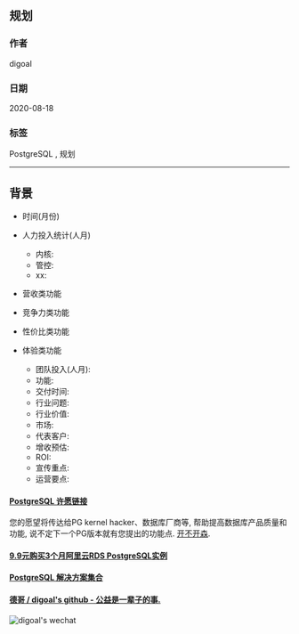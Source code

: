 ## 规划    
    
### 作者    
digoal    
    
### 日期    
2020-08-18    
    
### 标签    
PostgreSQL , 规划    
    
----    
    
## 背景    
- 时间(月份)	    
    
- 人力投入统计(人月)	    
    - 内核:     
    - 管控:     
    - xx:     
    
- 营收类功能	    
- 竞争力类功能	    
- 性价比类功能	    
- 体验类功能     
    - 团队投入(人月):    
    - 功能:    
    - 交付时间:     
    - 行业问题:    
    - 行业价值:    
    - 市场:    
    - 代表客户:     
    - 增收预估:    
    - ROI:    
    - 宣传重点:    
    - 运营要点:    
      
  
  
  
  
  
  
  
  
  
#### [PostgreSQL 许愿链接](https://github.com/digoal/blog/issues/76 "269ac3d1c492e938c0191101c7238216")
您的愿望将传达给PG kernel hacker、数据库厂商等, 帮助提高数据库产品质量和功能, 说不定下一个PG版本就有您提出的功能点. [开不开森](https://github.com/digoal/blog/issues/76 "269ac3d1c492e938c0191101c7238216").  
  
  
#### [9.9元购买3个月阿里云RDS PostgreSQL实例](https://www.aliyun.com/database/postgresqlactivity "57258f76c37864c6e6d23383d05714ea")
  
  
#### [PostgreSQL 解决方案集合](https://yq.aliyun.com/topic/118 "40cff096e9ed7122c512b35d8561d9c8")
  
  
#### [德哥 / digoal's github - 公益是一辈子的事.](https://github.com/digoal/blog/blob/master/README.md "22709685feb7cab07d30f30387f0a9ae")
  
  
![digoal's wechat](../pic/digoal_weixin.jpg "f7ad92eeba24523fd47a6e1a0e691b59")
  
